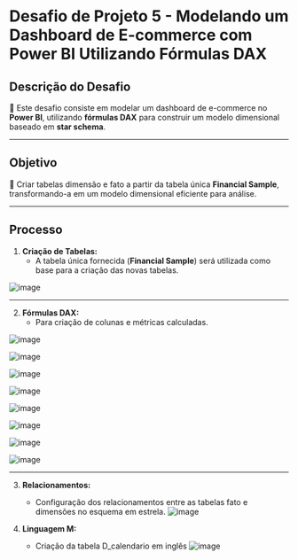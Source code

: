 # Desafio de Projeto 5 - Modelando um Dashboard de E-commerce com Power BI Utilizando Fórmulas DAX

## **Descrição do Desafio**
🛒 Este desafio consiste em modelar um dashboard de e-commerce no **Power BI**, utilizando **fórmulas DAX** para construir um modelo dimensional baseado em **star schema**.

---

## **Objetivo**

🎯 Criar tabelas dimensão e fato a partir da tabela única **Financial Sample**, transformando-a em um modelo dimensional eficiente para análise.

---

## **Processo**

1. **Criação de Tabelas:**
   - A tabela única fornecida (**Financial Sample**) será utilizada como base para a criação das novas tabelas.

![image](https://github.com/user-attachments/assets/00161d01-33fd-48f5-8b3b-d25b89465449)

---

2. **Fórmulas DAX:**
   - Para criação de colunas e métricas calculadas.

![image](https://github.com/user-attachments/assets/248b8978-42fa-46cb-9c11-0569ca0aee39)

![image](https://github.com/user-attachments/assets/e45be013-86a8-46b0-817d-2cd2708be656)

![image](https://github.com/user-attachments/assets/85e01100-530c-4297-8391-c82f269526ce)

![image](https://github.com/user-attachments/assets/1ced824b-792d-470e-9e31-5fa5cad4edd7)

![image](https://github.com/user-attachments/assets/8cf43d80-381d-4cd0-8aec-4f3047b2a48d)

![image](https://github.com/user-attachments/assets/67920763-fdd0-4817-8908-54976a6f5afe)

![image](https://github.com/user-attachments/assets/115f5fdc-4e2a-40b6-9c02-58df19369a50)

![image](https://github.com/user-attachments/assets/59b69b4a-3f38-4a3a-9b03-b29cea601a20)

---

3. **Relacionamentos:**
   - Configuração dos relacionamentos entre as tabelas fato e dimensões no esquema em estrela.
![image](https://github.com/user-attachments/assets/5e88e5d1-b2de-4e5b-8c38-4afb28e0642e)

4. **Linguagem M:**
   - Criação da tabela D_calendario em inglês
![image](https://github.com/user-attachments/assets/88d127ca-f6b3-4684-ba03-3b3898cb8897)

